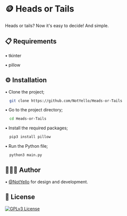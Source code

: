 
# 🪙 Heads or Tails

Heads or tails? Now it's easy to decide! And simple.
## 📋 Requirements

• tkinter

• pillow
  
## ⚙️ Installation

• Clone the project;

```bash
  git clone https://github.com/NotYello/Heads-or-Tails
```

• Go to the project directory;

```bash
  cd Heads-or-Tails
```

• Install the required packages;

```bash
  pip3 install pillow
```

• Run the Python file;

```bash
  python3 main.py
```

  
## 👷🏻‍♂️ Author

• [@NotYello](https://www.github.com/NotYello) for design and development.

  
## 📑 License

[![GPLv3 License](https://img.shields.io/badge/GNU%20General%20Public%20License%20v3-yellow.svg)](https://www.gnu.org/licenses/gpl-3.0.html)

  
